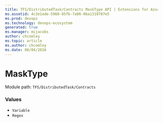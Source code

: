 ```yaml
---
title: TFS/DistributedTask/Contracts MaskType API | Extensions for Azure DevOps Services
ms.assetid: 4c3e1ede-5960-85fb-7a06-0ba1310787e5
ms.prod: devops
ms.technology: devops-ecosystem
generated: true
ms.manager: mijacobs
author: chcomley
ms.topic: article
ms.author: chcomley
ms.date: 08/04/2016
---
```


# MaskType

Module path: `TFS/DistributedTask/Contracts`

### Values

* `Variable` 
* `Regex` 

